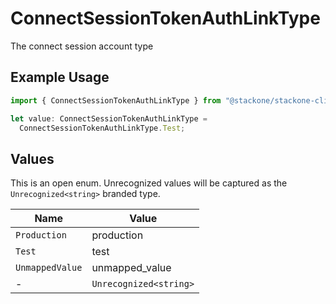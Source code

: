 # ConnectSessionTokenAuthLinkType

The connect session account type

## Example Usage

```typescript
import { ConnectSessionTokenAuthLinkType } from "@stackone/stackone-client-ts/sdk/models/shared";

let value: ConnectSessionTokenAuthLinkType =
  ConnectSessionTokenAuthLinkType.Test;
```

## Values

This is an open enum. Unrecognized values will be captured as the `Unrecognized<string>` branded type.

| Name                   | Value                  |
| ---------------------- | ---------------------- |
| `Production`           | production             |
| `Test`                 | test                   |
| `UnmappedValue`        | unmapped_value         |
| -                      | `Unrecognized<string>` |